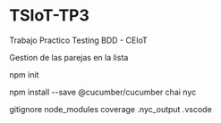 # TSIoT-TP3
Trabajo Practico Testing BDD - CEIoT

Gestion de las parejas en la lista

npm init

npm install --save @cucumber/cucumber chai nyc

gitignore
  node_modules
  coverage
  .nyc_output
  .vscode

